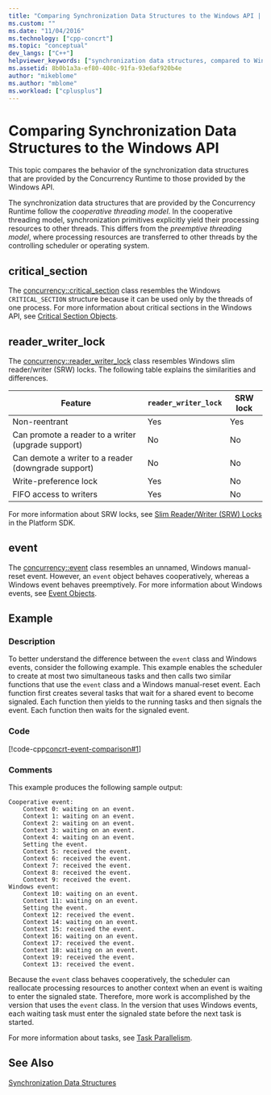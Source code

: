 ```yaml
---
title: "Comparing Synchronization Data Structures to the Windows API | Microsoft Docs"
ms.custom: ""
ms.date: "11/04/2016"
ms.technology: ["cpp-concrt"]
ms.topic: "conceptual"
dev_langs: ["C++"]
helpviewer_keywords: ["synchronization data structures, compared to Windows API", "event class, example"]
ms.assetid: 8b0b1a3a-ef80-408c-91fa-93e6af920b4e
author: "mikeblome"
ms.author: "mblome"
ms.workload: ["cplusplus"]
---
```

# Comparing Synchronization Data Structures to the Windows API

This topic compares the behavior of the synchronization data structures that are provided by the Concurrency Runtime to those provided by the Windows API.

The synchronization data structures that are provided by the Concurrency Runtime follow the *cooperative threading model*. In the cooperative threading model, synchronization primitives explicitly yield their processing resources to other threads. This differs from the *preemptive threading model*, where processing resources are transferred to other threads by the controlling scheduler or operating system.

## critical_section

The [concurrency::critical_section](../../parallel/concrt/reference/critical-section-class.md) class resembles the Windows `CRITICAL_SECTION` structure because it can be used only by the threads of one process. For more information about critical sections in the Windows API, see [Critical Section Objects](/windows/desktop/Sync/critical-section-objects).

## reader_writer_lock

The [concurrency::reader_writer_lock](../../parallel/concrt/reference/reader-writer-lock-class.md) class resembles Windows slim reader/writer (SRW) locks. The following table explains the similarities and differences.

|Feature|`reader_writer_lock`|SRW lock|
|-------------|--------------------------|--------------|
|Non-reentrant|Yes|Yes|
|Can promote a reader to a writer (upgrade support)|No|No|
|Can demote a writer to a reader (downgrade support)|No|No|
|Write-preference lock|Yes|No|
|FIFO access to writers|Yes|No|

For more information about SRW locks, see [Slim Reader/Writer (SRW) Locks](https://msdn.microsoft.com/library/windows/desktop/aa904937) in the Platform SDK.

## event

The [concurrency::event](../../parallel/concrt/reference/event-class.md) class resembles an unnamed, Windows manual-reset event. However, an `event` object behaves cooperatively, whereas a Windows event behaves preemptively. For more information about Windows events, see [Event Objects](/windows/desktop/Sync/event-objects).

## Example

### Description

To better understand the difference between the `event` class and Windows events, consider the following example. This example enables the scheduler to create at most two simultaneous tasks and then calls two similar functions that use the `event` class and a Windows manual-reset event. Each function first creates several tasks that wait for a shared event to become signaled. Each function then yields to the running tasks and then signals the event. Each function then waits for the signaled event.

### Code

[!code-cpp[concrt-event-comparison#1](../../parallel/concrt/codesnippet/cpp/comparing-synchronization-data-structures-to-the-windows-api_1.cpp)]

### Comments

This example produces the following sample output:

```Output
Cooperative event:
    Context 0: waiting on an event.
    Context 1: waiting on an event.
    Context 2: waiting on an event.
    Context 3: waiting on an event.
    Context 4: waiting on an event.
    Setting the event.
    Context 5: received the event.
    Context 6: received the event.
    Context 7: received the event.
    Context 8: received the event.
    Context 9: received the event.
Windows event:
    Context 10: waiting on an event.
    Context 11: waiting on an event.
    Setting the event.
    Context 12: received the event.
    Context 14: waiting on an event.
    Context 15: received the event.
    Context 16: waiting on an event.
    Context 17: received the event.
    Context 18: waiting on an event.
    Context 19: received the event.
    Context 13: received the event.
```

Because the `event` class behaves cooperatively, the scheduler can reallocate processing resources to another context when an event is waiting to enter the signaled state. Therefore, more work is accomplished by the version that uses the `event` class. In the version that uses Windows events, each waiting task must enter the signaled state before the next task is started.

For more information about tasks, see [Task Parallelism](../../parallel/concrt/task-parallelism-concurrency-runtime.md).

## See Also

[Synchronization Data Structures](../../parallel/concrt/synchronization-data-structures.md)
